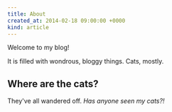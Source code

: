 ```yaml
---
title: About
created_at: 2014-02-18 09:00:00 +0000
kind: article
---
```


Welcome to my blog!

<!-- more -->

It is filled with wondrous, bloggy things. Cats, mostly.

## Where are the cats?

They've all wandered off. *Has anyone seen my cats?!*
